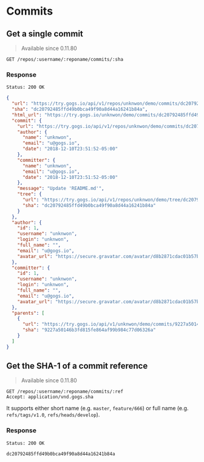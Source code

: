 # Commits

## Get a single commit

>Available since 0.11.80

```
GET /repos/:username/:reponame/commits/:sha
```

### Response

```
Status: 200 OK
```
```json
{
  "url": "https://try.gogs.io/api/v1/repos/unknwon/demo/commits/dc20792485ffd49b0bca49f90a8d44a16241b84a",
  "sha": "dc20792485ffd49b0bca49f90a8d44a16241b84a",
  "html_url": "https://try.gogs.io/unknwon/demo/commits/dc20792485ffd49b0bca49f90a8d44a16241b84a",
  "commit": {
    "url": "https://try.gogs.io/api/v1/repos/unknwon/demo/commits/dc20792485ffd49b0bca49f90a8d44a16241b84a",
    "author": {
      "name": "unknwon",
      "email": "u@gogs.io",
      "date": "2018-12-10T23:51:52-05:00"
    },
    "committer": {
      "name": "unknwon",
      "email": "u@gogs.io",
      "date": "2018-12-10T23:51:52-05:00"
    },
    "message": "Update 'README.md'",
    "tree": {
      "url": "https://try.gogs.io/api/v1/repos/unknwon/demo/tree/dc20792485ffd49b0bca49f90a8d44a16241b84a",
      "sha": "dc20792485ffd49b0bca49f90a8d44a16241b84a"
    }
  },
  "author": {
    "id": 1,
    "username": "unknwon",
    "login": "unknwon",
    "full_name": "",
    "email": "u@gogs.io",
    "avatar_url": "https://secure.gravatar.com/avatar/d8b2871cdac01b57bbda23716cc03b96"
  },
  "committer": {
    "id": 1,
    "username": "unknwon",
    "login": "unknwon",
    "full_name": "",
    "email": "u@gogs.io",
    "avatar_url": "https://secure.gravatar.com/avatar/d8b2871cdac01b57bbda23716cc03b96"
  },
  "parents": [
    {
      "url": "https://try.gogs.io/api/v1/unknwon/demo/commits/9227a50146b3fd815fe864af99b984c77d06326a",
      "sha": "9227a50146b3fd815fe864af99b984c77d06326a"
    }
  ]
}
```

## Get the SHA-1 of a commit reference

>Available since 0.11.80

```
GET /repos/:username/:reponame/commits/:ref
Accept: application/vnd.gogs.sha
```

It supports either short name (e.g. `master`, `feature/666`) or full name (e.g. `refs/tags/v1.0`, `refs/heads/develop`). 

### Response

```
Status: 200 OK
```
```
dc20792485ffd49b0bca49f90a8d44a16241b84a
```